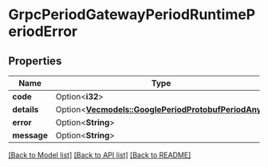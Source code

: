 # GrpcPeriodGatewayPeriodRuntimePeriodError

## Properties

Name | Type | Description | Notes
------------ | ------------- | ------------- | -------------
**code** | Option<**i32**> |  | [optional]
**details** | Option<[**Vec<models::GooglePeriodProtobufPeriodAny>**](google.protobuf.Any.md)> |  | [optional]
**error** | Option<**String**> |  | [optional]
**message** | Option<**String**> |  | [optional]

[[Back to Model list]](../README.md#documentation-for-models) [[Back to API list]](../README.md#documentation-for-api-endpoints) [[Back to README]](../README.md)


